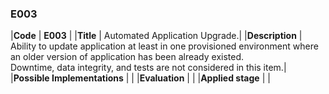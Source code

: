 ### E003

|**Code**           | **E003** |
|**Title**          | Automated Application Upgrade.|
|**Description**    | Ability to update application at least in one provisioned environment where an older version of application has been already existed. <br> Downtime, data integrity, and tests are not considered in this item.|
|**Possible Implementations** | |
|**Evaluation**     | |
|**Applied stage**  | |

